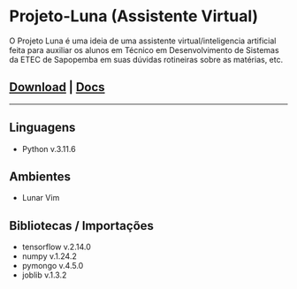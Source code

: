 # Projeto-Luna (Assistente Virtual)

O Projeto Luna é uma ideia de uma assistente virtual/inteligencia artificial feita para auxiliar os alunos em Técnico em Desenvolvimento de Sistemas da ETEC de Sapopemba em suas dúvidas rotineiras sobre as matérias, etc.

## [Download](https://github.com/Onda-Software/Projeto-Luna/archive/refs/heads/main.zip) | [Docs](https://github.com/Onda-Software/Projeto-Luna/tree/main/docs)

<hr>

## Linguagens

- Python v.3.11.6

## Ambientes

- Lunar Vim

## Bibliotecas / Importações

- tensorflow v.2.14.0
- numpy v.1.24.2
- pymongo v.4.5.0
- joblib v.1.3.2
